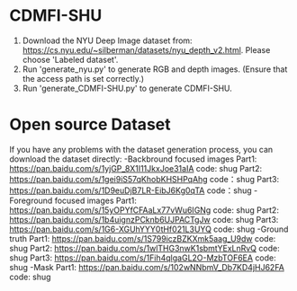 # CDMFI-SHU
1. Download the NYU Deep Image dataset from: https://cs.nyu.edu/~silberman/datasets/nyu_depth_v2.html. Please choose 'Labeled dataset'.
2. Run 'generate_nyu.py' to generate RGB and depth images. (Ensure that the access path is set correctly.)
3. Run 'generate_CDMFI-SHU.py' to generate CDMFI-SHU.


# Open source Dataset
If you have any problems with the dataset generation process, you can download the dataset directly:
-Backbround focused images
  Part1: https://pan.baidu.com/s/1yjGP_8X1I11JkxJoe31aIA code: shug
  Part2: https://pan.baidu.com/s/1gei9iS57qKhobKHSHPqAhg code：shug
  Part3: https://pan.baidu.com/s/1D9euDjB7LR-EibJ6Kg0qTA code：shug
-Foreground focused images
  Part1: https://pan.baidu.com/s/15yOPYfCFAaLx77vWu6IGNg code: shug
  Part2: https://pan.baidu.com/s/1b4uignzPCknb6UJPACTgJw code: shug
  Part3: https://pan.baidu.com/s/1G6-XGUhYYY0tHf021L3UYQ code: shug
-Ground truth
  Part1: https://pan.baidu.com/s/1S799iczBZKXmk5aag_U9dw code: shug
  Part2: https://pan.baidu.com/s/1wlTHG3nwK1sbmtYExLnRvQ code: shug
  Part3: https://pan.baidu.com/s/1Fih4qlgaGL2O-MzbTOF6EA code: shug
-Mask
  Part1: https://pan.baidu.com/s/102wNNbmV_Db7KD4jHJ62FA code: shug

